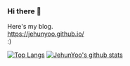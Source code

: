 ### Hi there 👋

Here's my blog.<br>
https://jehunyoo.github.io/<br>
:)

<!--
**JehunYoo/JehunYoo** is a ✨ _special_ ✨ repository because its `README.md` (this file) appears on your GitHub profile.

Here are some ideas to get you started:

- 🔭 I’m currently working on ...
- 🌱 I’m currently learning ...
- 👯 I’m looking to collaborate on ...
- 🤔 I’m looking for help with ...
- 💬 Ask me about ...
- 📫 How to reach me: ...
- 😄 Pronouns: ...
- ⚡ Fun fact: ...
-->

[![Top Langs](https://github-readme-stats.vercel.app/api/top-langs/?username=JehunYoo)](https://github.com/anuraghazra/github-readme-stats)
[![JehunYoo's github stats](https://github-readme-stats.vercel.app/api?username=JehunYoo&show_icons=true)](https://github.com/anuraghazra/github-readme-stats)
